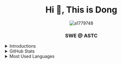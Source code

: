 
<h1 align="center">Hi 👋, This is Dong</h1>
<p align="center"> <img src="https://komarev.com/ghpvc/?username=a1779748&label=Profile%20views&color=0e75b6&style=flat" alt="a1779748" /> 
<h3 align="center">SWE @ ASTC</h3>

  
<details>
  <summary>Introductions</summary>
  
  

  - 🔭 I’m currently working on hardware modeling.

<!--   - 🌱 I’m currently practicing **Algorithm and DataStructure** on LeetCode -->

  - 👨‍💻 All of my projects are available at [https://github.com/a1779748](https://github.com/a1779748)

<!--   - 📝 I'm planning to write articles on my [new personal website](https://dongwang.netlify.app/) -->

  <!-- - 💬 Ask me about **basic stuff of c++ with ncurses** -->

  - 📫 Reach me at **dongwang1998@gmail.com**

  - 😄 Pronouns: W / Dong / Duncan
</details>
  
<details>
  <summary>GitHub Stats</summary>
  
  <p align="center">
    <img height="50%" width="50%" align="center"  src="https://github-readme-stats.vercel.app/api?username=a1779748&theme=vue-dark&show_icons=true&locale=en" alt="a1779748" />
  </p>
</details>
  
<details>
  <summary>Most Used Languages</summary>
  
  <p align="center">
<!--     <img height="50%" width="50%" align="center" src="https://github-readme-stats.vercel.app/api/top-langs?username=a1779748&layout=compact&show_icons=true&locale=en&hide=''&langs_count=100" alt="a1779748" /> -->
    <img height="15%" width="35%" align="center" src="https://api.githubtrends.io/user/svg/a1779748/langs?time_range=one_year&include_private=true&loc_metric=added" alt="a1779748" />
    
<!--     [![GitHub Trends SVG](https://api.githubtrends.io/user/svg/a1779748/langs?time_range=one_year&include_private=true&loc_metric=added)](https://githubtrends.io)
  </p> -->
</details>

<!-- 
<details>
  <summary>Contribution visualization</summary>
  
  <p align="center">
    <img src="https://activity-graph.herokuapp.com/graph?username=a1779748&theme=dracula&bg_color=20232a&hide_border=true" width="100%"/>
  </p>
</details> -->



